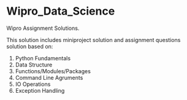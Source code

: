 # Wipro_Data_Science
Wipro Assignment Solutions.

This solution includes miniproject solution and assignment questions solution based on:
1. Python Fundamentals
2. Data Structure
3. Functions/Modules/Packages
4. Command Line Agruments
5. IO Operations
6. Exception Handling

